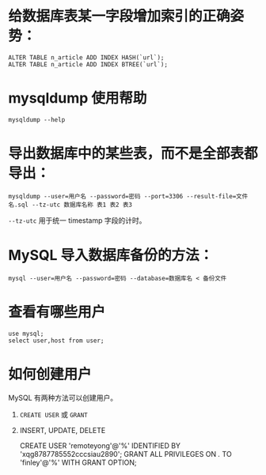 # 给数据库表某一字段增加索引的正确姿势：

    ALTER TABLE n_article ADD INDEX HASH(`url`);
    ALTER TABLE n_article ADD INDEX BTREE(`url`);

# mysqldump 使用帮助

    mysqldump --help

# 导出数据库中的某些表，而不是全部表都导出：

    mysqldump --user=用户名 --password=密码 --port=3306 --result-file=文件名.sql --tz-utc 数据库名称 表1 表2 表3

```--tz-utc``` 用于统一 timestamp 字段的计时。

# MySQL 导入数据库备份的方法：

    mysql --user=用户名 --password=密码 --database=数据库名 < 备份文件

# 查看有哪些用户

    use mysql;
    select user,host from user;

# 如何创建用户

MySQL 有两种方法可以创建用户。

1. ```CREATE USER``` 或 ```GRANT```
2. INSERT, UPDATE, DELETE

    CREATE USER 'remoteyong'@'%' IDENTIFIED BY 'xqg8787785552cccsiau2890';
    GRANT ALL PRIVILEGES ON *.* TO 'finley'@'%' WITH GRANT OPTION;
